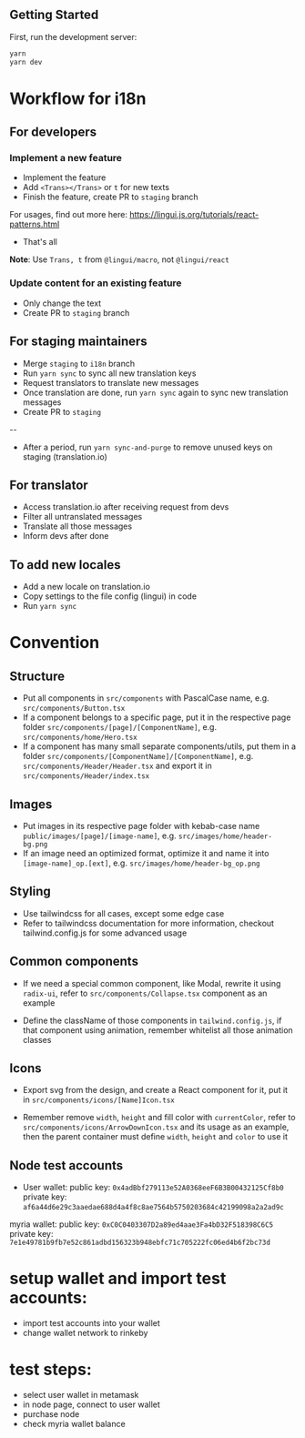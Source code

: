 ## Getting Started

First, run the development server:

```bash
yarn
yarn dev
```

# Workflow for i18n

## For developers

### Implement a new feature

- Implement the feature
- Add `<Trans></Trans>` or `t` for new texts
- Finish the feature, create PR to `staging` branch

For usages, find out more here: https://lingui.js.org/tutorials/react-patterns.html

- That's all

**Note**: Use `Trans, t` from `@lingui/macro`, not `@lingui/react`

### Update content for an existing feature

- Only change the text
- Create PR to `staging` branch

## For staging maintainers

- Merge `staging` to `i18n` branch
- Run `yarn sync` to sync all new translation keys
- Request translators to translate new messages
- Once translation are done, run `yarn sync` again to sync new translation messages
- Create PR to `staging`

--

- After a period, run `yarn sync-and-purge` to remove unused keys on staging (translation.io)

## For translator

- Access translation.io after receiving request from devs
- Filter all untranslated messages
- Translate all those messages
- Inform devs after done

## To add new locales

- Add a new locale on translation.io
- Copy settings to the file config (lingui) in code
- Run `yarn sync`

# Convention

## Structure

- Put all components in `src/components` with PascalCase name, e.g. `src/components/Button.tsx`
- If a component belongs to a specific page, put it in the respective page folder `src/components/[page]/[ComponentName]`, e.g. `src/components/home/Hero.tsx`
- If a component has many small separate components/utils, put them in a folder `src/components/[ComponentName]/[ComponentName]`, e.g. `src/components/Header/Header.tsx` and export it in `src/components/Header/index.tsx`

## Images

- Put images in its respective page folder with kebab-case name `public/images/[page]/[image-name]`, e.g. `src/images/home/header-bg.png`
- If an image need an optimized format, optimize it and name it into `[image-name]_op.[ext]`, e.g. `src/images/home/header-bg_op.png`

## Styling

- Use tailwindcss for all cases, except some edge case
- Refer to tailwindcss documentation for more information, checkout tailwind.config.js for some advanced usage

## Common components

- If we need a special common component, like Modal, rewrite it using `radix-ui`, refer to `src/components/Collapse.tsx` component as an example

- Define the className of those components in `tailwind.config.js`, if that component using animation, remember whitelist all those animation classes

## Icons

- Export svg from the design, and create a React component for it, put it in `src/components/icons/[Name]Icon.tsx`

- Remember remove `width`, `height` and fill color with `currentColor`, refer to `src/components/icons/ArrowDownIcon.tsx` and its usage as an example, then the parent container must define `width`, `height` and `color` to use it

## Node test accounts
- User wallet:
public key: `0x4adBbf279113e52A0368eeF6B3B00432125Cf8b0`
private key: `af6a44d6e29c3aaedae688d4a4f8c8ae7564b5750203684c42199098a2a2ad9c`

myria wallet:
public key: `0xC0C0403307D2a89ed4aae3Fa4bD32F518398C6C5`
private key: `7e1e49781b9fb7e52c861adbd156323b948ebfc71c705222fc06ed4b6f2bc73d`

# setup wallet and import test accounts:
- import test accounts into your wallet
- change wallet network to rinkeby

# test steps:
- select user wallet in metamask
- in node page, connect to user wallet
- purchase node
- check myria wallet balance

